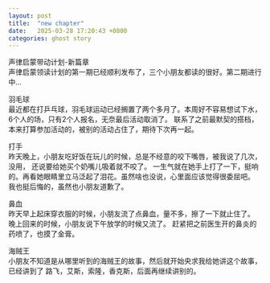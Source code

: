 ```yaml
---
layout: post
title:  "new chapter"
date:   2025-03-28 17:20:43 +0800
categories: ghost story
---
```


声律启蒙带动计划-新篇章    
声律启蒙领读计划的第一期已经顺利发布了，三个小朋友都读的很好。第二期进行中...

羽毛球  
最近都在打乒乓球，羽毛球运动已经搁置了两个多月了。本周好不容易想试下水，6个人的场，只有2个人报名，无奈最后活动取消了。
联系了之前最默契的搭档，本来打算参加活动的，被别的活动占住了，期待下次再一起。  

打手  
昨天晚上，小朋友吃好饭在玩儿的时候，总是不经意的咬下嘴唇，被我说了几次，没用， 还说要给她买个奶嘴儿吸着就不咬了。
一生气就在她手上打了一下，挺响的。再看她眼睛里立马泛起了泪花。虽然啥也没说，心里面应该觉得很委屈吧。
我也挺后悔的，虽然也小朋友道歉了。

鼻血  
昨天早上起床穿衣服的时候，小朋友流了点鼻血，量不多，擦了一下就止住了。 晚上回来的时候，小朋友说下午放学的时候又流了。
赶紧把之前医生开的鼻炎的药喷了，也摸了金膏。

海贼王  
小朋友不知道是从哪里听到的海贼王的故事，然后就开始央求我给她讲这个故事，已经讲到了 路飞，艾斯，索隆，香克斯，后面再继续讲别的。


















